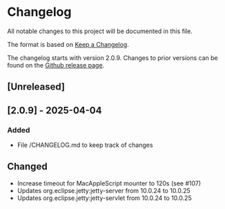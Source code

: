# Changelog

All notable changes to this project will be documented in this file.

The format is based on [Keep a Changelog](https://keepachangelog.com/en/1.1.0/).

The changelog starts with version 2.0.9.
Changes to prior versions can be found on the [Github release page](https://github.com/cryptomator/webdav-nio-adapter/releases).

## [Unreleased]

## [2.0.9] - 2025-04-04

### Added
* File /CHANGELOG.md to keep track of changes

## Changed
* Increase timeout for MacAppleScript mounter to 120s (see #107)
* Updates org.eclipse.jetty:jetty-server from 10.0.24 to 10.0.25
* Updates org.eclipse.jetty:jetty-servlet from 10.0.24 to 10.0.25
